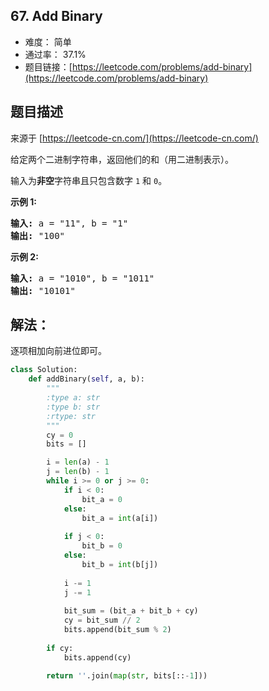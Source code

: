 ## 67. Add Binary

- 难度： 简单
- 通过率： 37.1%
- 题目链接：[https://leetcode.com/problems/add-binary](https://leetcode.com/problems/add-binary)


## 题目描述

来源于 [https://leetcode-cn.com/](https://leetcode-cn.com/)

<p>给定两个二进制字符串，返回他们的和（用二进制表示）。</p>

<p>输入为<strong>非空</strong>字符串且只包含数字&nbsp;<code>1</code>&nbsp;和&nbsp;<code>0</code>。</p>

<p><strong>示例&nbsp;1:</strong></p>

<pre><strong>输入:</strong> a = &quot;11&quot;, b = &quot;1&quot;
<strong>输出:</strong> &quot;100&quot;</pre>

<p><strong>示例&nbsp;2:</strong></p>

<pre><strong>输入:</strong> a = &quot;1010&quot;, b = &quot;1011&quot;
<strong>输出:</strong> &quot;10101&quot;</pre>


## 解法：

逐项相加向前进位即可。

```python
class Solution:
    def addBinary(self, a, b):
        """
        :type a: str
        :type b: str
        :rtype: str
        """
        cy = 0
        bits = []

        i = len(a) - 1
        j = len(b) - 1
        while i >= 0 or j >= 0:
            if i < 0:
                bit_a = 0
            else:
                bit_a = int(a[i])
                
            if j < 0:
                bit_b = 0
            else:
                bit_b = int(b[j])
            
            i -= 1
            j -= 1
            
            bit_sum = (bit_a + bit_b + cy)
            cy = bit_sum // 2
            bits.append(bit_sum % 2)
            
        if cy:
            bits.append(cy)
        
        return ''.join(map(str, bits[::-1]))
```